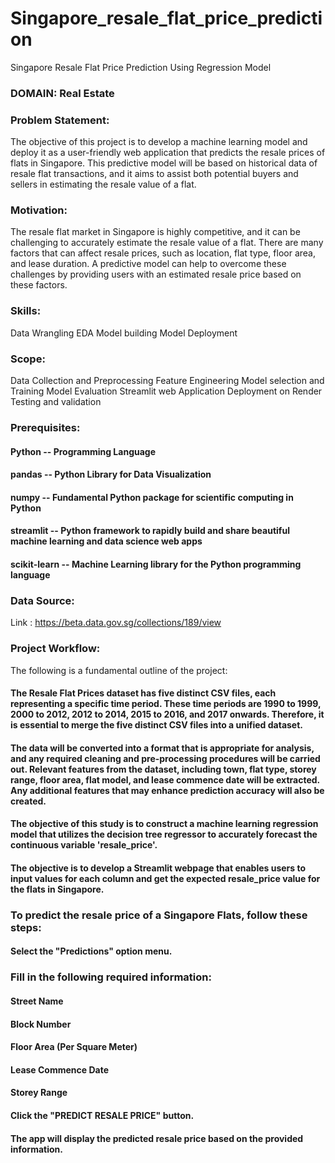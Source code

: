 # Singapore_resale_flat_price_prediction
Singapore Resale Flat Price Prediction Using Regression Model 

### DOMAIN: Real Estate

### Problem Statement:
The objective of this project is to develop a machine learning model and deploy it as a user-friendly web application that predicts the resale prices of flats in Singapore. This predictive model will be based on historical data of resale flat transactions, and it aims to assist both potential buyers and sellers in estimating the resale value of a flat.

### Motivation:
The resale flat market in Singapore is highly competitive, and it can be challenging to accurately estimate the resale value of a flat. There are many factors that can affect resale prices, such as location, flat type, floor area, and lease duration. A predictive model can help to overcome these challenges by providing users with an estimated resale price based on these factors.

### Skills:
Data Wrangling
EDA
Model building
Model Deployment

### Scope:
Data Collection and Preprocessing
Feature Engineering
Model selection and Training
Model Evaluation
Streamlit web Application
Deployment on Render
Testing and validation

### Prerequisites:
#### Python -- Programming Language
#### pandas -- Python Library for Data Visualization
#### numpy -- Fundamental Python package for scientific computing in Python
#### streamlit -- Python framework to rapidly build and share beautiful machine learning and data science web apps
#### scikit-learn -- Machine Learning library for the Python programming language

### Data Source:
Link : https://beta.data.gov.sg/collections/189/view

### Project Workflow:
The following is a fundamental outline of the project:

#### The Resale Flat Prices dataset has five distinct CSV files, each representing a specific time period. These time periods are 1990 to 1999, 2000 to 2012, 2012 to 2014, 2015 to 2016, and 2017 onwards. Therefore, it is essential to merge the five distinct CSV files into a unified dataset.

#### The data will be converted into a format that is appropriate for analysis, and any required cleaning and pre-processing procedures will be carried out. Relevant features from the dataset, including town, flat type, storey range, floor area, flat model, and lease commence date will be extracted. Any additional features that may enhance prediction accuracy will also be created.

#### The objective of this study is to construct a machine learning regression model that utilizes the decision tree regressor to accurately forecast the continuous variable 'resale_price'.

#### The objective is to develop a Streamlit webpage that enables users to input values for each column and get the expected resale_price value for the flats in Singapore.

### To predict the resale price of a Singapore Flats, follow these steps:

#### Select the "Predictions" option menu.

### Fill in the following required information:
#### Street Name
#### Block Number
#### Floor Area (Per Square Meter)
#### Lease Commence Date
#### Storey Range
#### Click the "PREDICT RESALE PRICE" button.

#### The app will display the predicted resale price based on the provided information.
